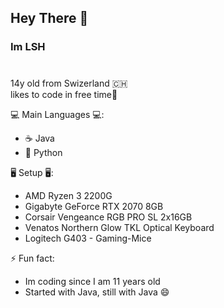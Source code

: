 ## Hey There 👋
### Im LSH
#
14y old from Swizerland 🇨🇭   
likes to code in free time🙂  

💻 Main Languages 💻:  
* ☕ Java  
* 🐍 Python  

🖥 Setup 🖥:
* AMD Ryzen 3 2200G
* Gigabyte GeForce RTX 2070 8GB
* Corsair Vengeance RGB PRO SL 2x16GB
* Venatos Northern Glow TKL Optical Keyboard
* Logitech G403 - Gaming-Mice

⚡ Fun fact:
* Im coding since I am 11 years old
* Started with Java, still with Java 😄 


<!--
**KREATIV-LSH/KREATIV-LSH** is a ✨ _special_ ✨ repository because its `README.md` (this file) appears on your GitHub profile.

Here are some ideas to get you started:

- 🔭 I’m currently working on ...
- 🌱 I’m currently learning ...
- 👯 I’m looking to collaborate on ...
- 🤔 I’m looking for help with ...
- 💬 Ask me about ...
- 📫 How to reach me: ...
- 😄 Pronouns: ...
- ⚡ Fun fact: ...
-->
